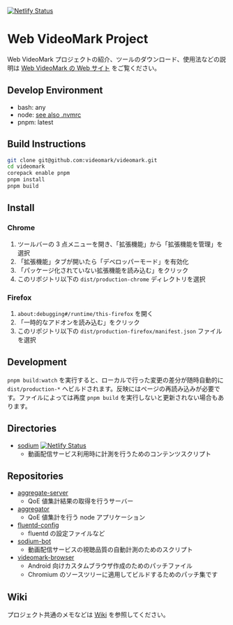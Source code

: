 [![Netlify Status](https://api.netlify.com/api/v1/badges/0d2a4ed0-102a-47db-8291-c241d66a909b/deploy-status)](https://app.netlify.com/sites/sodium-extension/deploys)

# Web VideoMark Project

Web VideoMark プロジェクトの紹介、ツールのダウンロード、使用法などの説明は [Web VideoMark の Web サイト](https://videomark.webdino.org/) をご覧ください。

## Develop Environment

- bash: any
- node: [see also .nvmrc](.nvmrc)
- pnpm: latest

## Build Instructions

```sh
git clone git@github.com:videomark/videomark.git
cd videomark
corepack enable pnpm
pnpm install
pnpm build
```

## Install

### Chrome

1. ツールバーの 3 点メニューを開き、「拡張機能」から「拡張機能を管理」を選択
1. 「拡張機能」タブが開いたら「デベロッパーモード」を有効化
1. 「パッケージ化されていない拡張機能を読み込む」をクリック
1. このリポジトリ以下の `dist/production-chrome` ディレクトリを選択

### Firefox

1. `about:debugging#/runtime/this-firefox` を開く
1. 「一時的なアドオンを読み込む」をクリック
1. このリポジトリ以下の `dist/production-firefox/manifest.json` ファイルを選択

## Development

`pnpm build:watch` を実行すると、ローカルで行った変更の差分が随時自動的に `dist/production-*` へビルドされます。反映にはページの再読み込みが必要です。ファイルによっては再度 `pnpm build` を実行しないと更新されない場合もあります。

## Directories

- [sodium](src/content/sodium) [![Netlify Status](https://api.netlify.app/api/v1/badges/2557c75c-0b3c-450b-b4dc-0f7b9fda88dd/deploy-status)](https://app.netlify.app/sites/sodium-js/deploys)
  - 動画配信サービス利用時に計測を行うためのコンテンツスクリプト

## Repositories

- [aggregate-server](https://github.com/videomark/aggregate-server)
  - QoE 値集計結果の取得を行うサーバー
- [aggregator](https://github.com/videomark/aggregator)
  - QoE 値集計を行う node アプリケーション
- [fluentd-config](https://github.com/videomark/fluentd-config)
  - fluentd の設定ファイルなど
- [sodium-bot](https://github.com/videomark/sodium-bot)
  - 動画配信サービスの視聴品質の自動計測のためのスクリプト
- [videomark-browser](https://github.com/videomark/videomark-browser)
  - Android 向けカスタムブラウザ作成のためのパッチファイル
  - Chromium のソースツリーに適用してビルドするためのパッチ集です

## Wiki

プロジェクト共通のメモなどは [Wiki](https://github.com/videomark/videomark/wiki) を参照してください。
